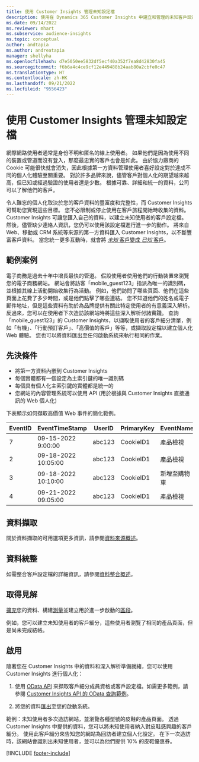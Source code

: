 ```yaml
---
title: 使用 Customer Insights 管理未知設定檔
description: 使用在 Dynamics 365 Customer Insights 中建立和管理的未知客戶設定檔。
ms.date: 09/14/2022
ms.reviewer: mhart
ms.subservice: audience-insights
ms.topic: conceptual
author: andtapia
ms.author: andreatapia
manager: shellyha
ms.openlocfilehash: d7e5050ee5832df5ecf40a352f7ea8d42830fa45
ms.sourcegitcommit: f6b6a4c4ce9cf12e449488b24aab80a2cbfe0c47
ms.translationtype: HT
ms.contentlocale: zh-HK
ms.lasthandoff: 09/21/2022
ms.locfileid: "9556423"
---
```

# <a name="manage-unknown-profiles-with-customer-insights"></a>使用 Customer Insights 管理未知設定檔

網際網路使用者通常是身份不明和匿名的線上使用者。 如果他們是因為使用不同的裝置或管道而沒有登入，那麼最忠實的客戶也會是如此。 由於協力廠商的 Cookie 可能很快就會消失，因此根據第一方資料管理使用者喜好設定對於達成不同的個人化體驗至關重要。 對於許多品牌來說，儘管客戶對個人化的期望越來越高，但已知或經過驗證的使用者還是少數。 根據可靠、詳細和統一的資料，公司可以了解他們的客戶。

令人難忘的個人化取決於您的客戶資料的豐富度和完整性，而 Customer Insights 可幫助您實現這些目標。 您不必限制或停止使用在客戶旅程開始時收集的資料。 Customer Insights 可讓您匯入自己的資料，以建立未知使用者的客戶設定檔。 然後，儘管缺少連絡人資訊，您仍可以使用該設定檔進行進一步的動作。 將來自 Web、移動或 CRM 系統等來源的第一方資料匯入 Customer Insights，以不斷豐富客戶資料。 當您統一更多互動時，就會將 [*未知* 客戶變成 *已知* 客戶](unknown-to-known.md)。

## <a name="sample-scenario"></a>範例案例

電子商務是過去十年中增長最快的管道。 假設使用者使用他們的行動裝置來瀏覽您的電子商務網站。 網站會將訪客「mobile_guest123」指派為唯一的識別碼，並根據其線上活動開始收集行為活動。 例如，他們訪問了哪些頁面、他們在這些頁面上花費了多少時間，或是他們點擊了哪些連結。 您不知道他們的姓名或電子郵件地址，但是這些資料有助於為品牌提供有關此特定使用者的有意義深入解析。 反過來，您可以在使用者下次造訪該網站時將這些深入解析付諸實踐。 查詢「mobile_guest123」的 Customer Insights，以擷取使用者的客戶細分清單，例如「有機」、「行動預訂客戶」、「高價值的客戶」等等，或擷取設定檔以建立個人化 Web 體驗。 您也可以將資料匯出至任何啟動系統來執行相同的作業。

## <a name="prerequisites"></a>先決條件

- 將第一方資料內嵌到 Customer Insights
- 每個實體都有一個設定為主索引鍵的唯一識別碼
- 每個具有個人化主索引鍵的實體都是統一的
- 您網站的內容管理系統可以使用 API (用於根據與 Customer Insights 直接通訊的 Web 個人化)

下表顯示如何擷取高價值 Web 事件的簡化範例。

|EventID|EventTimeStamp|UserID|PrimaryKey|EventName|
|--|--|--|--|--|
|7|09-15-2022 9:00:00|abc123|CookieID1|產品檢視|
|2|09-18-2022 10:05:00|abc123|CookieID1|產品檢視|
|3|09-18-2022 10:10:00|abc123|CookieID1|新增至購物車|
|4|09-21-2022 09:05:00|abc123|CookieID1|產品檢視|

## <a name="data-ingestion"></a>資料擷取

關於資料擷取的可用選項更多資訊，請參閱[資料來源概述](data-sources.md)。

## <a name="data-unification"></a>資料統整

如需整合客戶設定檔的詳細資訊，請參閱[資料整合概述](data-unification.md)。

## <a name="get-insights"></a>取得見解

[擴充](enrichment-hub.md)您的資料、構建[測量](measures.md)並建立用於進一步啟動的[區段](segments.md)。

例如，您可以建立未知使用者的客戶細分，這些使用者瀏覽了相同的產品頁面，但是尚未完成結帳。

## <a name="activation"></a>啟用

隨著您在 Customer Insights 中的資料和深入解析準備就緒，您可以使用 Customer Insights 進行個人化：

1. 使用 [OData API](apis.md) 來擷取客戶細分成員資格或客戶設定檔。如需更多範例，請參閱 [Customer Insights API 的 OData 查詢範例](odata-examples.md)。

1. 將您的資料[匯出](export-destinations.md)至您的啟動系統。

範例：未知使用者多次造訪網站，並瀏覽各種型號的皮鞋的產品頁面。 透過 Customer Insights 中提供的資料，您可以將未知使用者納入對皮鞋感興趣的客戶細分。 使用此客戶細分來告知您的網站為回訪者建立個人化設定。 在下一次造訪時，該網站會識別出未知使用者，並可以為他們提供 10% 的皮鞋優惠券。

[!INCLUDE [footer-include](includes/footer-banner.md)]
